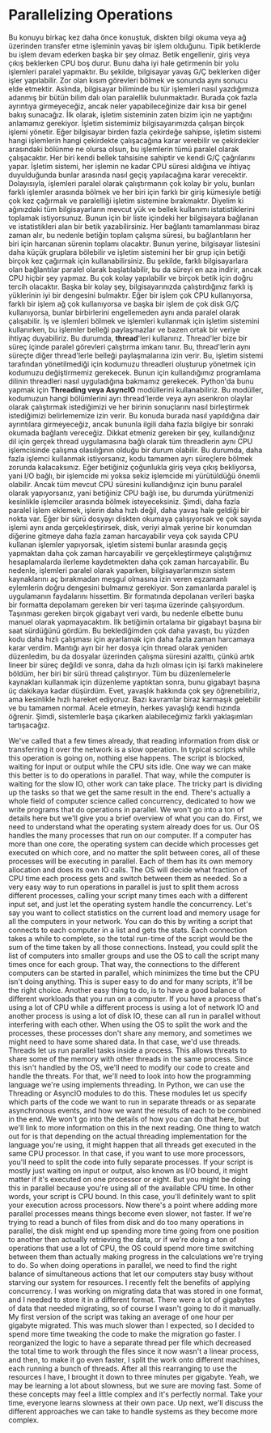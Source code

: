 # Parallelizing Operations

Bu konuyu birkaç kez daha önce konuştuk, diskten bilgi okuma veya ağ üzerinden transfer etme işleminin yavaş bir işlem olduğunu. Tipik betiklerde bu işlem devam ederken başka bir şey olmaz. Betik engellenir, giriş veya çıkış beklerken CPU boş durur. Bunu daha iyi hale getirmenin bir yolu işlemleri paralel yapmaktır. Bu şekilde, bilgisayar yavaş G/Ç beklerken diğer işler yapılabilir. Zor olan kısım görevleri bölmek ve sonunda aynı sonucu elde etmektir. Aslında, bilgisayar biliminde bu tür işlemleri nasıl yazdığımıza adanmış bir bütün bilim dalı olan paralellik bulunmaktadır. Burada çok fazla ayrıntıya girmeyeceğiz, ancak neler yapabileceğinize dair kısa bir genel bakış sunacağız. İlk olarak, işletim sisteminin zaten bizim için ne yaptığını anlamamız gerekiyor. İşletim sistemimiz bilgisayarımızda çalışan birçok işlemi yönetir. Eğer bilgisayar birden fazla çekirdeğe sahipse, işletim sistemi hangi işlemlerin hangi çekirdekte çalışacağına karar verebilir ve çekirdekler arasındaki bölünme ne olursa olsun, bu işlemlerin tümü paralel olarak çalışacaktır. Her biri kendi bellek tahsisine sahiptir ve kendi G/Ç çağrılarını yapar. İşletim sistemi, her işlemin ne kadar CPU süresi aldığına ve ihtiyaç duyulduğunda bunlar arasında nasıl geçiş yapılacağına karar verecektir. Dolayısıyla, işlemleri paralel olarak çalıştırmanın çok kolay bir yolu, bunları farklı işlemler arasında bölmek ve her biri için farklı bir giriş kümesiyle betiği çok kez çağırmak ve paralelliği işletim sistemine bırakmaktır. Diyelim ki ağınızdaki tüm bilgisayarların mevcut yük ve bellek kullanımı istatistiklerini toplamak istiyorsunuz. Bunun için bir liste içindeki her bilgisayara bağlanan ve istatistikleri alan bir betik yazabilirsiniz. Her bağlantı tamamlanması biraz zaman alır, bu nedenle betiğin toplam çalışma süresi, bu bağlantıların her biri için harcanan sürenin toplamı olacaktır. Bunun yerine, bilgisayar listesini daha küçük gruplara bölebilir ve işletim sistemini her bir grup için betiği birçok kez çağırmak için kullanabilirsiniz. Bu şekilde, farklı bilgisayarlara olan bağlantılar paralel olarak başlatılabilir, bu da süreyi en aza indirir, ancak CPU hiçbir şey yapmaz. Bu çok kolay yapılabilir ve birçok betik için doğru tercih olacaktır. Başka bir kolay şey, bilgisayarınızda çalıştırdığınız farklı iş yüklerinin iyi bir dengesini bulmaktır. Eğer bir işlem çok CPU kullanıyorsa, farklı bir işlem ağ çok kullanıyorsa ve başka bir işlem de çok disk G/Ç kullanıyorsa, bunlar birbirlerini engellemeden aynı anda paralel olarak çalışabilir. İş ve işlemleri bölmek ve işlemleri kullanmak için işletim sistemini kullanırken, bu işlemler belleği paylaşmazlar ve bazen ortak bir veriye ihtiyaç duyabiliriz. Bu durumda, **thread**'leri kullanırız. Thread'ler bize bir süreç içinde paralel görevleri çalıştırma imkanı tanır. Bu, thread'lerin aynı süreçte diğer thread'lerle belleği paylaşmalarına izin verir. Bu, işletim sistemi tarafından yönetilmediği için kodumuzu threadleri oluşturup yönetmek için kodumuzu değiştirmemiz gerekecek. Bunun için kullandığımız programlama dilinin threadleri nasıl uyguladığına bakmamız gerekecek. Python'da bunu yapmak için **Threading veya AsyncIO** modüllerini kullanabiliriz. Bu modüller, kodumuzun hangi bölümlerini ayrı thread'lerde veya ayrı asenkron olaylar olarak çalıştırmak istediğimizi ve her birinin sonuçlarını nasıl birleştirmek istediğimizi belirlememize izin verir. Bu konuda burada nasıl yapıldığına dair ayrıntılara girmeyeceğiz, ancak bununla ilgili daha fazla bilgiye bir sonraki okumada bağlantı vereceğiz. Dikkat etmeniz gereken bir şey, kullandığınız dil için gerçek thread uygulamasına bağlı olarak tüm threadlerin aynı CPU işlemcisinde çalışma olasılığının olduğu bir durum olabilir. Bu durumda, daha fazla işlemci kullanmak istiyorsanız, kodu tamamen ayrı süreçlere bölmek zorunda kalacaksınız. Eğer betiğiniz çoğunlukla giriş veya çıkış bekliyorsa, yani I/O bağlı, bir işlemcide mi yoksa sekiz işlemcide mi yürütüldüğü önemli olabilir. Ancak tüm mevcut CPU süresini kullandığınız için bunu paralel olarak yapıyorsanız, yani betiğiniz CPU bağlı ise, bu durumda yürütmenizi kesinlikle işlemciler arasında bölmek isteyeceksiniz. Şimdi, daha fazla paralel işlem eklemek, işlerin daha hızlı değil, daha yavaş hale geldiği bir nokta var. Eğer bir sürü dosyayı diskten okumaya çalışıyorsak ve çok sayıda işlemi aynı anda gerçekleştirirsek, disk, veriyi almak yerine bir konumdan diğerine gitmeye daha fazla zaman harcayabilir veya çok sayıda CPU kullanan işlemler yapıyorsak, işletim sistemi bunlar arasında geçiş yapmaktan daha çok zaman harcayabilir ve gerçekleştirmeye çalıştığımız hesaplamalarda ilerleme kaydetmekten daha çok zaman harcayabilir. Bu nedenle, işlemleri paralel olarak yaparken, bilgisayarlarımızın sistem kaynaklarını aç bırakmadan meşgul olmasına izin veren eşzamanlı eylemlerin doğru dengesini bulmamız gerekiyor. Son zamanlarda paralel iş uygulamanın faydalarını hissettim. Bir formatında depolanan verileri başka bir formatta depolamam gereken bir veri taşıma üzerinde çalışıyordum. Taşınması gereken birçok gigabayt veri vardı, bu nedenle elbette bunu manuel olarak yapmayacaktım. İlk betiğimin ortalama bir gigabayt başına bir saat sürdüğünü gördüm. Bu beklediğimden çok daha yavaştı, bu yüzden kodu daha hızlı çalışması için ayarlamak için daha fazla zaman harcamaya karar verdim. Mantığı ayrı bir her dosya için thread olarak yeniden düzenledim, bu da dosyalar üzerinden çalışma süresini azalttı, çünkü artık lineer bir süreç değildi ve sonra, daha da hızlı olması için işi farklı makinelere böldüm, her biri bir sürü thread çalıştırıyor. Tüm bu düzenlemelerle kaynakları kullanmak için düzenleme yaptıktan sonra, bunu gigabayt başına üç dakikaya kadar düşürdüm. Evet, yavaşlık hakkında çok şey öğrenebiliriz, ama kesinlikle hızlı hareket ediyoruz. Bazı kavramlar biraz karmaşık gelebilir ve bu tamamen normal. Acele etmeyin, herkes yavaşlığı kendi hızında öğrenir. Şimdi, sistemlerle başa çıkarken alabileceğimiz farklı yaklaşımları tartışacağız.

We've called that a few times already, that reading information from disk or transferring it over the network is a slow operation. In typical scripts while this operation is going on, nothing else happens. The script is blocked, waiting for input or output while the CPU sits idle. One way we can make this better is to do operations in parallel. That way, while the computer is waiting for the slow IO, other work can take place. The tricky part is dividing up the tasks so that we get the same result in the end. There's actually a whole field of computer science called concurrency, dedicated to how we write programs that do operations in parallel. We won't go into a ton of details here but we'll give you a brief overview of what you can do. First, we need to understand what the operating system already does for us. Our OS handles the many processes that run on our computer. If a computer has more than one core, the operating system can decide which processes get executed on which core, and no matter the split between cores, all of these processes will be executing in parallel. Each of them has its own memory allocation and does its own IO calls. The OS will decide what fraction of CPU time each process gets and switch between them as needed. So a very easy way to run operations in parallel is just to split them across different processes, calling your script many times each with a different input set, and just let the operating system handle the concurrency. Let's say you want to collect statistics on the current load and memory usage for all the computers in your network. You can do this by writing a script that connects to each computer in a list and gets the stats. Each connection takes a while to complete, so the total run-time of the script would be the sum of the time taken by all those connections. Instead, you could split the list of computers into smaller groups and use the OS to call the script many times once for each group. That way, the connections to the different computers can be started in parallel, which minimizes the time but the CPU isn't doing anything. This is super easy to do and for many scripts, it'll be the right choice. Another easy thing to do, is to have a good balance of different workloads that you run on a computer. If you have a process that's using a lot of CPU while a different process is using a lot of network IO and another process is using a lot of disk IO, these can all run in parallel without interfering with each other. When using the OS to split the work and the processes, these processes don't share any memory, and sometimes we might need to have some shared data. In that case, we'd use threads. Threads let us run parallel tasks inside a process. This allows threats to share some of the memory with other threads in the same process. Since this isn't handled by the OS, we'll need to modify our code to create and handle the threats. For that, we'll need to look into how the programming language we're using implements threading. In Python, we can use the Threading or AsyncIO modules to do this. These modules let us specify which parts of the code we want to run in separate threads or as separate asynchronous events, and how we want the results of each to be combined in the end. We won't go into the details of how you can do that here, but we'll link to more information on this in the next reading. One thing to watch out for is that depending on the actual threading implementation for the language you're using, it might happen that all threads get executed in the same CPU processor. In that case, if you want to use more processors, you'll need to split the code into fully separate processes. If your script is mostly just waiting on input or output, also known as I/O bound, it might matter if it's executed on one processor or eight. But you might be doing this in parallel because you're using all of the available CPU time. In other words, your script is CPU bound. In this case, you'll definitely want to split your execution across processors. Now there's a point where adding more parallel processes means things become even slower, not faster. If we're trying to read a bunch of files from disk and do too many operations in parallel, the disk might end up spending more time going from one position to another then actually retrieving the data, or if we're doing a ton of operations that use a lot of CPU, the OS could spend more time switching between them than actually making progress in the calculations we're trying to do. So when doing operations in parallel, we need to find the right balance of simultaneous actions that let our computers stay busy without starving our system for resources. I recently felt the benefits of applying concurrency. I was working on migrating data that was stored in one format, and I needed to store it in a different format. There were a lot of gigabytes of data that needed migrating, so of course I wasn't going to do it manually. My first version of the script was taking an average of one hour per gigabyte migrated. This was much slower than I expected, so I decided to spend more time tweaking the code to make the migration go faster. I reorganized the logic to have a separate thread per file which decreased the total time to work through the files since it now wasn't a linear process, and then, to make it go even faster, I split the work onto different machines, each running a bunch of threads. After all this rearranging to use the resources I have, I brought it down to three minutes per gigabyte. Yeah, we may be learning a lot about slowness, but we sure are moving fast. Some of these concepts may feel a little complex and it's perfectly normal. Take your time, everyone learns slowness at their own pace. Up next, we'll discuss the different approaches we can take to handle systems as they become more complex.